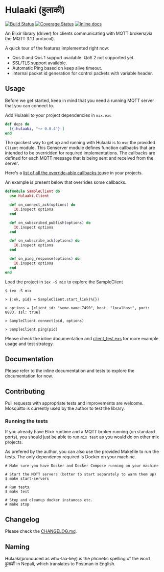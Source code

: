 # Hulaaki (हुलाकी)

[![Build Status](https://travis-ci.org/suvash/hulaaki.svg?branch=master)](https://travis-ci.org/suvash/hulaaki?branch=master)
[![Coverage Status](https://coveralls.io/repos/suvash/hulaaki/badge.svg?branch=master)](https://coveralls.io/r/suvash/hulaaki?branch=master)
[![Inline docs](http://inch-ci.org/github/suvash/hulaaki.svg?branch=master)](http://inch-ci.org/github/suvash/hulaaki?branch=master)

An Elixir library (driver) for clients communicating with MQTT
brokers(via the MQTT 3.1.1 protocol).

A quick tour of the features implemented right now:
- Qos 0 and Qos 1 support available. QoS 2 not supported yet.
- SSL/TLS support available.
- Automatic Ping based on keep alive timeout.
- Internal packet id generation for control packets with variable header.

## Usage

Before we get started, keep in mind that you need a running MQTT
server that you can connect to.

Add Hulaaki to your project dependencies in `mix.exs`

```elixir
def deps do
  [{:hulaaki, "~> 0.0.4"} ]
end
```

The quickest way to get up and running with Hulaaki is to `use` the
provided `Client` module. This Genserver module defines function
callbacks that are intended to be overridden for required
implementations. The callbacks are defined for each MQTT message that
is being sent and received from the server.

Here's a [list of all the override-able callbacks to](lib/hulaaki/client.ex#L292-L318)use in your projects.

An example is present below that overrides some callbacks.

```elixir
defmodule SampleClient do
  use Hulaaki.Client

  def on_connect_ack(options) do
    IO.inspect options
  end

  def on_subscribed_publish(options) do
    IO.inspect options
  end

  def on_subscribe_ack(options) do
    IO.inspect options
  end

  def on_ping_response(options) do
    IO.inspect options
  end
end
```

Load the project in `iex -S mix` to explore the SampleClient

```
$ iex -S mix

> {:ok, pid} = SampleClient.start_link(%{})

> options = [client_id: "some-name-7490", host: "localhost", port: 8883, ssl: true]

> SampleClient.connect(pid, options)

> SampleClient.ping(pid)

```

Please check the inline documentation
and [client_test.exs](test/hulaaki/client_test.exs) for more example
usage and test strategy.

## Documentation

Please refer to the inline documentation and tests to explore the
documentation for now.

## Contributing

Pull requests with appropriate tests and improvements are welcome.
Mosquitto is currently used by the author to test the library.

### Running the tests

If you already have Elixir runtime and a MQTT broker running (on
standard ports), you should just be able to run `mix test` as you
would do on other mix projects.

As prefered by the author, you can also use the provided Makefile to
run the tests. The only dependency required is Docker on your machine.
```
# Make sure you have Docker and Docker Compose running on your machine

# Start the MQTT servers (better to start separately to warm them up)
$ make start-servers

# Run tests
$ make test

# Stop and cleanup docker instances etc.
# make stop
```

## Changelog

Please check the [CHANGELOG.md](https://github.com/suvash/hulaaki/blob/master/CHANGELOG.md).

## Naming

Hulaaki(pronouced as who-laa-key) is the phonetic spelling of the word
हुलाकी in Nepali, which translates to Postman in English.

